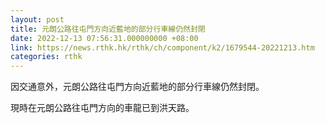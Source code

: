 ```yaml
---
layout: post
title: 元朗公路往屯門方向近藍地的部分行車線仍然封閉
date: 2022-12-13 07:56:31.000000000 +08:00
link: https://news.rthk.hk/rthk/ch/component/k2/1679544-20221213.htm
categories: rthk
---
```


因交通意外，元朗公路往屯門方向近藍地的部分行車線仍然封閉。

現時在元朗公路往屯門方向的車龍已到洪天路。
